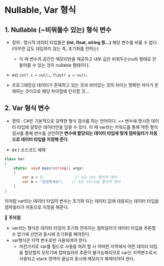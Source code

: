 # Nullable, Var 형식
## 1. Nullable (~비워둘수 있는) 형식 변수
- 정의 : 명시적 데이터 타입들은 **(int, float, string 등...)** 
해당 변수를 비울 수 없다. (아무런 값도 대입하지 않는 즉, 초기화를 안하는) 
  - 이 때 변수의 공간인 메모리만을 제공하고 내부 값은 비워두는(null) 형태로 만들어줄 수 있는 것이 nullable 형태이다.
- ex) `int? x = null;`, `flaot? y = null;`

- 프로그래밍상 데이터가 존재하고 있는 것과 비어있는 것의 차이는 명확한 차이가 존재하는 것이므로 해당 차이점에 인지할 것... 

## 2. Var 형식 변수
- 정의 : C#은 기본적으로 강력한 형식 검사를 하는 언어이다.
=> 변수에 명시한 데이터 타입에 알맞은 데이터만을 담을 수 있다.
이 때 var라는 키워드를 통해 약한 형식 검사를 통해 변수를 선언하면 
**변수에 할당되는 데이터 타입에 맞게 컴파일러가 자동으로 데이터 타입을 지정해 준다.**

- ex ) 소스코드 예제
~~~C#
class Var
{
	static  void main(string[] args)
	{
		var a = 3;				// a는 int 형식의 변수
		var b = "안녕하세요";	// b는 string 형식의 변수
	}
}
~~~

이처럼 var라는 데이터 타입의 변수는 초기화 되는 데이터 값에 대응되는 데이터 타입을 컴파일러가 자동으로 지정을 해준다.

:red_circle: **주의점**
- var라는 형식은 데이터 타입이 초기화 전까지는 컴파일러가 데이터 타입을 추론할 수 없기에 선언과 동시에 초기화를 해야한다.
- var형식은 지역 변수로만 사용되어야 한다.
  - 마찬가지로 var를 필드로 사용을 하려 할 시 어떠한 지역에서 어떤 데이터 타입을 할당할지 모르기에 컴파일러의 추론이 불가능해지므로 var는 지역변수로서 사용되고 stack 영역이 끝남과 동시에 메모리가 해제되어야 한다.